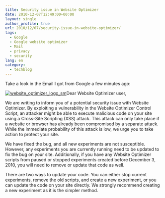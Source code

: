 ```yaml
---
title: Security issue in Website Optimizer
date: 2010-12-07T12:49:00+00:00
layout: single
author_profile: true
url: 2010/12/07/security-issue-in-website-optimizer/
tags:
  - Google
  - Google website optimizer
  - Mail
  - privacy
  - security
lang: en
category: 
  - techblog
---
```

Take a look in the Email I got from Google a few minutes ago:

[![website_optimizer_logo_sm](http://lh3.ggpht.com/_vaUVXcmC3OI/TP4mTOCIvlI/AAAAAAAADZk/ZdPdNLXmLvc/website_optimizer_logo_sm_thumb.gif?imgmax=800 "website_optimizer_logo_sm")](http://lh6.ggpht.com/_vaUVXcmC3OI/TP4mR6AImVI/AAAAAAAADZg/NuIjBac0rnM/s1600-h/website_optimizer_logo_sm%5B2%5D.gif)Dear Website Optimizer user,

We are writing to inform you of a potential security issue with Website Optimizer. By exploiting a vulnerability in the Website Optimizer Control Script, an attacker might be able to execute malicious code on your site using a Cross-Site Scripting (XSS) attack. This attack can only take place if a website or browser has already been compromised by a separate attack. While the immediate probability of this attack is low, we urge you to take action to protect your site.

We have fixed the bug, and all new experiments are not susceptible. However, any experiments you are currently running need to be updated to fix the bug on your site. Additionally, if you have any Website Optimizer scripts from paused or stopped experiments created before December 3, 2010, you will need to remove or update that code as well.

There are two ways to update your code. You can either stop current experiments, remove the old scripts, and create a new experiment, or you can update the code on your site directly. We strongly recommend creating a new experiment as it is the simpler method.
